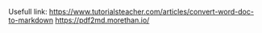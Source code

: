 Usefull link:
https://www.tutorialsteacher.com/articles/convert-word-doc-to-markdown
https://pdf2md.morethan.io/